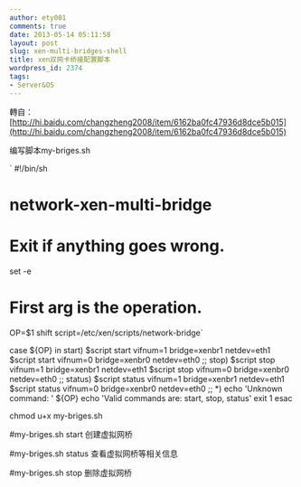 ```yaml
---
author: ety001
comments: true
date: 2013-05-14 05:11:58
layout: post
slug: xen-multi-bridges-shell
title: xen双网卡桥接配置脚本
wordpress_id: 2374
tags:
- Server&OS
---
```


轉自：[http://hi.baidu.com/changzheng2008/item/6162ba0fc47936d8dce5b015](http://hi.baidu.com/changzheng2008/item/6162ba0fc47936d8dce5b015)

编写脚本my-briges.sh

`
#!/bin/sh
# network-xen-multi-bridge
# Exit if anything goes wrong.
set -e
# First arg is the operation.
OP=$1
shift
script=/etc/xen/scripts/network-bridge`

case ${OP} in
start)
$script start vifnum=1 bridge=xenbr1 netdev=eth1
$script start vifnum=0 bridge=xenbr0 netdev=eth0
;;
stop)
$script stop vifnum=1 bridge=xenbr1 netdev=eth1
$script stop vifnum=0 bridge=xenbr0 netdev=eth0
;;
status)
$script status vifnum=1 bridge=xenbr1 netdev=eth1
$script status vifnum=0 bridge=xenbr0 netdev=eth0
;;
*)
echo 'Unknown command: ' ${OP}
echo 'Valid commands are: start, stop, status'
exit 1
esac

chmod u+x my-briges.sh

#my-briges.sh start 创建虚拟网桥

#my-briges.sh status 查看虚拟网桥等相关信息

#my-briges.sh stop 删除虚拟网桥

